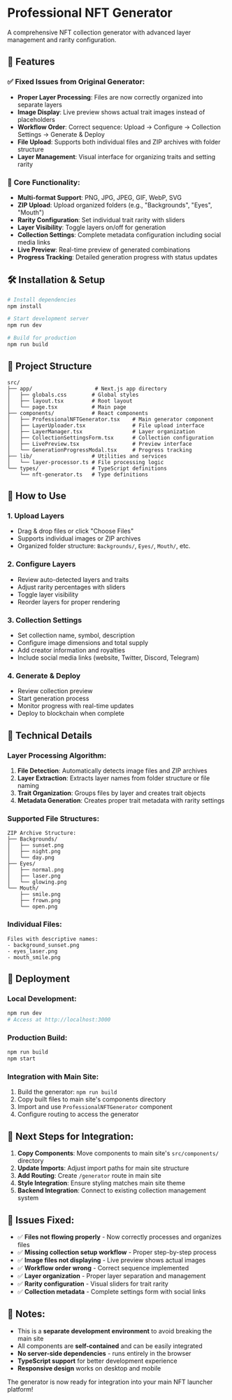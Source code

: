 # Professional NFT Generator

A comprehensive NFT collection generator with advanced layer management and rarity configuration.

## 🚀 Features

### ✅ **Fixed Issues from Original Generator:**
- **Proper Layer Processing**: Files are now correctly organized into separate layers
- **Image Display**: Live preview shows actual trait images instead of placeholders
- **Workflow Order**: Correct sequence: Upload → Configure → Collection Settings → Generate & Deploy
- **File Upload**: Supports both individual files and ZIP archives with folder structure
- **Layer Management**: Visual interface for organizing traits and setting rarity

### 🎯 **Core Functionality:**
- **Multi-format Support**: PNG, JPG, JPEG, GIF, WebP, SVG
- **ZIP Upload**: Upload organized folders (e.g., "Backgrounds", "Eyes", "Mouth")
- **Rarity Configuration**: Set individual trait rarity with sliders
- **Layer Visibility**: Toggle layers on/off for generation
- **Collection Settings**: Complete metadata configuration including social media links
- **Live Preview**: Real-time preview of generated combinations
- **Progress Tracking**: Detailed generation progress with status updates

## 🛠️ Installation & Setup

```bash
# Install dependencies
npm install

# Start development server
npm run dev

# Build for production
npm run build
```

## 📁 Project Structure

```
src/
├── app/                    # Next.js app directory
│   ├── globals.css        # Global styles
│   ├── layout.tsx         # Root layout
│   └── page.tsx           # Main page
├── components/            # React components
│   ├── ProfessionalNFTGenerator.tsx    # Main generator component
│   ├── LayerUploader.tsx               # File upload interface
│   ├── LayerManager.tsx                # Layer organization
│   ├── CollectionSettingsForm.tsx      # Collection configuration
│   ├── LivePreview.tsx                 # Preview interface
│   └── GenerationProgressModal.tsx     # Progress tracking
├── lib/                   # Utilities and services
│   └── layer-processor.ts # File processing logic
└── types/                 # TypeScript definitions
    └── nft-generator.ts   # Type definitions
```

## 🎨 How to Use

### 1. **Upload Layers**
- Drag & drop files or click "Choose Files"
- Supports individual images or ZIP archives
- Organized folder structure: `Backgrounds/`, `Eyes/`, `Mouth/`, etc.

### 2. **Configure Layers**
- Review auto-detected layers and traits
- Adjust rarity percentages with sliders
- Toggle layer visibility
- Reorder layers for proper rendering

### 3. **Collection Settings**
- Set collection name, symbol, description
- Configure image dimensions and total supply
- Add creator information and royalties
- Include social media links (website, Twitter, Discord, Telegram)

### 4. **Generate & Deploy**
- Review collection preview
- Start generation process
- Monitor progress with real-time updates
- Deploy to blockchain when complete

## 🔧 Technical Details

### **Layer Processing Algorithm:**
1. **File Detection**: Automatically detects image files and ZIP archives
2. **Layer Extraction**: Extracts layer names from folder structure or file naming
3. **Trait Organization**: Groups files by layer and creates trait objects
4. **Metadata Generation**: Creates proper trait metadata with rarity settings

### **Supported File Structures:**
```
ZIP Archive Structure:
├── Backgrounds/
│   ├── sunset.png
│   ├── night.png
│   └── day.png
├── Eyes/
│   ├── normal.png
│   ├── laser.png
│   └── glowing.png
└── Mouth/
    ├── smile.png
    ├── frown.png
    └── open.png
```

### **Individual Files:**
```
Files with descriptive names:
- background_sunset.png
- eyes_laser.png
- mouth_smile.png
```

## 🚀 Deployment

### **Local Development:**
```bash
npm run dev
# Access at http://localhost:3000
```

### **Production Build:**
```bash
npm run build
npm start
```

### **Integration with Main Site:**
1. Build the generator: `npm run build`
2. Copy built files to main site's components directory
3. Import and use `ProfessionalNFTGenerator` component
4. Configure routing to access the generator

## 🎯 **Next Steps for Integration:**

1. **Copy Components**: Move components to main site's `src/components/` directory
2. **Update Imports**: Adjust import paths for main site structure
3. **Add Routing**: Create `/generator` route in main site
4. **Style Integration**: Ensure styling matches main site theme
5. **Backend Integration**: Connect to existing collection management system

## 🐛 **Issues Fixed:**

- ✅ **Files not flowing properly** - Now correctly processes and organizes files
- ✅ **Missing collection setup workflow** - Proper step-by-step process
- ✅ **Image files not displaying** - Live preview shows actual images
- ✅ **Workflow order wrong** - Correct sequence implemented
- ✅ **Layer organization** - Proper layer separation and management
- ✅ **Rarity configuration** - Visual sliders for trait rarity
- ✅ **Collection metadata** - Complete settings form with social links

## 📝 **Notes:**

- This is a **separate development environment** to avoid breaking the main site
- All components are **self-contained** and can be easily integrated
- **No server-side dependencies** - runs entirely in the browser
- **TypeScript support** for better development experience
- **Responsive design** works on desktop and mobile

The generator is now ready for integration into your main NFT launcher platform!
